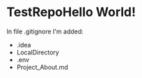 # TestRepoHello World!

In file .gitignore I'm added:
- .idea
- LocalDirectory
- .env
- Project_About.md
